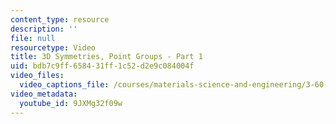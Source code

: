 ```yaml
---
content_type: resource
description: ''
file: null
resourcetype: Video
title: 3D Symmetries, Point Groups - Part 1
uid: bdb7c9ff-6584-31ff-1c52-d2e9c084004f
video_files:
  video_captions_file: /courses/materials-science-and-engineering/3-60-symmetry-structure-and-tensor-properties-of-materials-fall-2005/video-lectures/3d-symmetries-point-groups-part-1/9JXMg32f09w.vtt
video_metadata:
  youtube_id: 9JXMg32f09w
---
```

